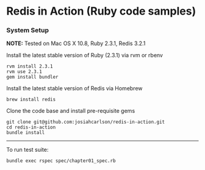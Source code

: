 Redis in Action (Ruby code samples)
===================================

### System Setup

**NOTE:** Tested on Mac OS X 10.8, Ruby 2.3.1, Redis 3.2.1

Install the latest stable version of Ruby (2.3.1) via rvm or rbenv

```
rvm install 2.3.1
rvm use 2.3.1
gem install bundler
```

Install the latest stable version of Redis via Homebrew

```
brew install redis
```

Clone the code base and install pre-requisite gems

```
git clone git@github.com:josiahcarlson/redis-in-action.git
cd redis-in-action
bundle install
```

---

To run test suite:

```
bundle exec rspec spec/chapter01_spec.rb
```

